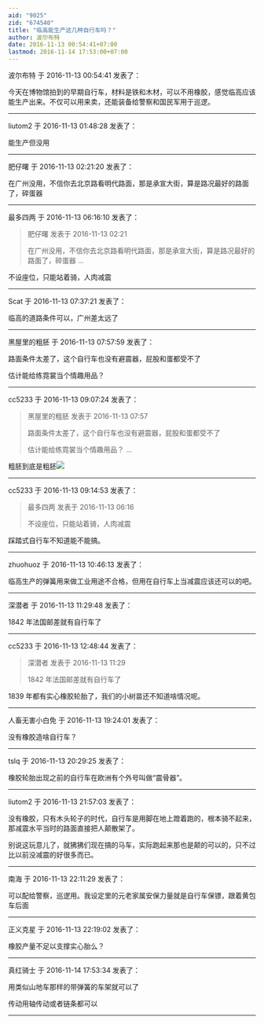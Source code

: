 ```yaml
---
aid: "9025"
zid: "674540"
title: "临高能生产这几种自行车吗？"
author: 波尔布特
date: 2016-11-13 00:54:41+07:00
lastmod: 2016-11-14 17:53:00+07:00
---
```


波尔布特 于 2016-11-13 00:54:41 发表了：

今天在博物馆拍到的早期自行车，材料是铁和木材，可以不用橡胶，感觉临高应该能生产出来。不仅可以用来卖，还能装备给警察和国民军用于巡逻。

---

liutom2 于 2016-11-13 01:48:28 发表了：

能生产但没用

---

肥仔曙 于 2016-11-13 02:21:20 发表了：

在广州没用，不信你去北京路看明代路面，那是承宣大街，算是路况最好的路面了，碎蛋器

---

最多四两 于 2016-11-13 06:16:10 发表了：

> 肥仔曙 发表于 2016-11-13 02:21
>
> 在广州没用，不信你去北京路看明代路面，那是承宣大街，算是路况最好的路面了，碎蛋器 ...

不设座位，只能站着骑，人肉减震

---

Scat 于 2016-11-13 07:37:21 发表了：

临高的道路条件可以，广州差太远了

---

黑屋里的粗胚 于 2016-11-13 07:57:59 发表了：

路面条件太差了，这个自行车也没有避震器，屁股和蛋都受不了

估计能给练霓裳当个情趣用品？

---

cc5233 于 2016-11-13 09:07:24 发表了：

> 黑屋里的粗胚 发表于 2016-11-13 07:57
>
> 路面条件太差了，这个自行车也没有避震器，屁股和蛋都受不了
>
> 估计能给练霓裳当个情趣用品？ ...

粗胚到底是粗胚![](https://bbs.northdy.com//mobcent//app/data/phiz/default/09.png)

---

cc5233 于 2016-11-13 09:14:53 发表了：

> 最多四两 发表于 2016-11-13 06:16
>
> 不设座位，只能站着骑，人肉减震

踩踏式自行车不知道能不能搞。

---

zhuohuoz 于 2016-11-13 10:46:13 发表了：

临高生产的弹簧用来做工业用途不合格，但用在自行车上当减震应该还可以的吧。

---

深潜者 于 2016-11-13 11:29:48 发表了：

1842 年法国邮差就有自行车了

---

cc5233 于 2016-11-13 12:48:44 发表了：

> 深潜者 发表于 2016-11-13 11:29
>
> 1842 年法国邮差就有自行车了

1839 年都有实心橡胶轮胎了，我们的小树苗还不知道啥情况呢。

---

人畜无害小白免 于 2016-11-13 19:24:01 发表了：

没有橡胶造啥自行车？

---

tslq 于 2016-11-13 20:29:25 发表了：

橡胶轮胎出现之前的自行车在欧洲有个外号叫做“震骨器”。

---

liutom2 于 2016-11-13 21:57:03 发表了：

没有橡胶，只有木头轮子的时代，自行车是用脚在地上蹬着跑的，根本骑不起来，那减震水平当时的路面直接把人颠散架了。

别说这玩意儿了，就狒狒们现在搞的马车，实际跑起来那也是颠的可以的，只不过比以前没减震的好很多而已。

---

南海 于 2016-11-13 22:11:29 发表了：

可以配给警察，巡逻用。我设定里的元老家属安保力量就是自行车保镖，跟着黄包车后面

---

正义克星 于 2016-11-13 22:19:02 发表了：

橡胶产量不足以支撑实心胎么？

---

真红骑士 于 2016-11-14 17:53:34 发表了：

用类似山地车那样的带弹簧的车架就可以了

传动用轴传动或者链条都可以

---

